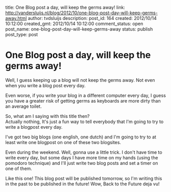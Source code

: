 title: One Blog post a day, will keep the germs away!
link: http://vandersluijs.nl/blog/2012/10/one-blog-post-day-will-keep-germs-away.html
author: tvdsluijs
description: 
post_id: 164
created: 2012/10/14 10:12:00
created_gmt: 2012/10/14 10:12:00
comment_status: open
post_name: one-blog-post-day-will-keep-germs-away
status: publish
post_type: post

# One Blog post a day, will keep the germs away!

Well, I guess keeping up a blog will not keep the germs away. Not even when you write a blog post every day.  
  
Even worse, if you write your blog in a different computer every day, I guess you have a greater risk of getting germs as keyboards are more dirty than an average toilet.  
  
So, what am I saying with this title then?  
Actually nothing, It's just a fun way to tell everybody that I'm going to try to write a blogpost every day.  
  
I've got two big blogs (one english, one dutch) and I'm going to try to at least write one blogpost on one of these two blogsites.  
  
Even during the weekend. Well, gonna use a little trick. I don't have time to write every day, but some days I have more time on my hands (using the pomodoro technique) and I'll just write two blog posts and set a timer on one of them.  
  
Like this one! This blog post will be published tomorrow, so I'm writing this in the past to be published in the future! Wow, Back to the Future deja vu!